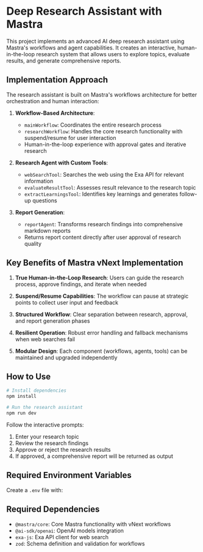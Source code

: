 # Deep Research Assistant with Mastra

This project implements an advanced AI deep research assistant using Mastra's workflows and agent capabilities. It creates an interactive, human-in-the-loop research system that allows users to explore topics, evaluate results, and generate comprehensive reports.

## Implementation Approach

The research assistant is built on Mastra's workflows architecture for better orchestration and human interaction:

1. **Workflow-Based Architecture**:
   - `mainWorkflow`: Coordinates the entire research process
   - `researchWorkflow`: Handles the core research functionality with suspend/resume for user interaction
   - Human-in-the-loop experience with approval gates and iterative research

2. **Research Agent with Custom Tools**:
   - `webSearchTool`: Searches the web using the Exa API for relevant information
   - `evaluateResultTool`: Assesses result relevance to the research topic
   - `extractLearningsTool`: Identifies key learnings and generates follow-up questions

3. **Report Generation**:
   - `reportAgent`: Transforms research findings into comprehensive markdown reports
   - Returns report content directly after user approval of research quality

## Key Benefits of Mastra vNext Implementation

1. **True Human-in-the-Loop Research**: Users can guide the research process, approve findings, and iterate when needed

2. **Suspend/Resume Capabilities**: The workflow can pause at strategic points to collect user input and feedback

3. **Structured Workflow**: Clear separation between research, approval, and report generation phases

4. **Resilient Operation**: Robust error handling and fallback mechanisms when web searches fail

5. **Modular Design**: Each component (workflows, agents, tools) can be maintained and upgraded independently

## How to Use

```bash
# Install dependencies
npm install

# Run the research assistant
npm run dev
```

Follow the interactive prompts:
1. Enter your research topic
2. Review the research findings
3. Approve or reject the research results
4. If approved, a comprehensive report will be returned as output

## Required Environment Variables

Create a `.env` file with:

## Required Dependencies

- `@mastra/core`: Core Mastra functionality with vNext workflows
- `@ai-sdk/openai`: OpenAI models integration
- `exa-js`: Exa API client for web search
- `zod`: Schema definition and validation for workflows
